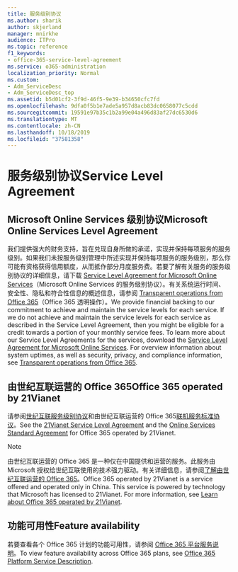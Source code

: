 ```yaml
---
title: 服务级别协议
ms.author: sharik
author: skjerland
manager: mnirkhe
audience: ITPro
ms.topic: reference
f1_keywords:
- office-365-service-level-agreement
ms.service: o365-administration
localization_priority: Normal
ms.custom:
- Adm_ServiceDesc
- Adm_ServiceDesc_top
ms.assetid: b5d01cf2-3f9d-46f5-9e39-b34650cfc7fd
ms.openlocfilehash: 9dfa0f5b1e7ade5a957d8acb83dc0658077c5cdd
ms.sourcegitcommit: 19591e97b35c1b2a99e04a496d83af27dc6530d6
ms.translationtype: MT
ms.contentlocale: zh-CN
ms.lasthandoff: 10/18/2019
ms.locfileid: "37581358"
---
```

# <a name="service-level-agreement"></a><span data-ttu-id="05fc7-102">服务级别协议</span><span class="sxs-lookup"><span data-stu-id="05fc7-102">Service Level Agreement</span></span>

## <a name="microsoft-online-services-level-agreement"></a><span data-ttu-id="05fc7-103">Microsoft Online Services 级别协议</span><span class="sxs-lookup"><span data-stu-id="05fc7-103">Microsoft Online Services Level Agreement</span></span>

<span data-ttu-id="05fc7-p101">我们提供强大的财务支持，旨在兑现自身所做的承诺，实现并保持每项服务的服务级别。如果我们未按服务级别管理中所述实现并保持每项服务的服务级别，那么你可能有资格获得信用额度，从而抵作部分月度服务费。若要了解有关服务的服务级别协议的详细信息，请下载 [Service Level Agreement for Microsoft Online Services](https://go.microsoft.com/fwlink/?linkid=272026)（Microsoft Online Services 的服务级别协议）。有关系统运行时间、安全性、隐私和符合性信息的概述信息，请参阅 [Transparent operations from Office 365](https://go.microsoft.com/fwlink/?linkid=845427)（Office 365 透明操作）。</span><span class="sxs-lookup"><span data-stu-id="05fc7-p101">We provide financial backing to our commitment to achieve and maintain the service levels for each service. If we do not achieve and maintain the service levels for each service as described in the Service Level Agreement, then you might be eligible for a credit towards a portion of your monthly service fees. To learn more about our Service Level Agreements for the services, download the [Service Level Agreement for Microsoft Online Services](https://go.microsoft.com/fwlink/?linkid=272026). For overview information about system uptimes, as well as security, privacy, and compliance information, see [Transparent operations from Office 365](https://go.microsoft.com/fwlink/?linkid=845427).</span></span>
  
## <a name="office-365-operated-by-21vianet"></a><span data-ttu-id="05fc7-108">由世纪互联运营的 Office 365</span><span class="sxs-lookup"><span data-stu-id="05fc7-108">Office 365 operated by 21Vianet</span></span>

<span data-ttu-id="05fc7-109">请参阅[世纪互联服务级别协议](https://go.microsoft.com/fwlink/?linkid=846729)和由世纪互联运营的 Office 365[联机服务标准协议](https://go.microsoft.com/fwlink/?linkid=846730)。</span><span class="sxs-lookup"><span data-stu-id="05fc7-109">See the [21Vianet Service Level Agreement](https://go.microsoft.com/fwlink/?linkid=846729) and the [Online Services Standard Agreement](https://go.microsoft.com/fwlink/?linkid=846730) for Office 365 operated by 21Vianet.</span></span> 
  
> [!NOTE]
> <span data-ttu-id="05fc7-p102">由世纪互联运营的 Office 365 是一种仅在中国提供和运营的服务。此服务由 Microsoft 授权给世纪互联使用的技术强力驱动。有关详细信息，请参阅[了解由世纪互联运营的 Office 365](https://go.microsoft.com/fwlink/?linkid=846725)。</span><span class="sxs-lookup"><span data-stu-id="05fc7-p102">Office 365 operated by 21Vianet is a service offered and operated only in China. This service is powered by technology that Microsoft has licensed to 21Vianet. For more information, see [Learn about Office 365 operated by 21Vianet](https://go.microsoft.com/fwlink/?linkid=846725).</span></span> 
  
## <a name="feature-availability"></a><span data-ttu-id="05fc7-113">功能可用性</span><span class="sxs-lookup"><span data-stu-id="05fc7-113">Feature availability</span></span>

<span data-ttu-id="05fc7-114">若要查看各个 Office 365 计划的功能可用性，请参阅 [Office 365 平台服务说明](office-365-platform-service-description.md)。</span><span class="sxs-lookup"><span data-stu-id="05fc7-114">To view feature availability across Office 365 plans, see [Office 365 Platform Service Description](office-365-platform-service-description.md).</span></span>
  